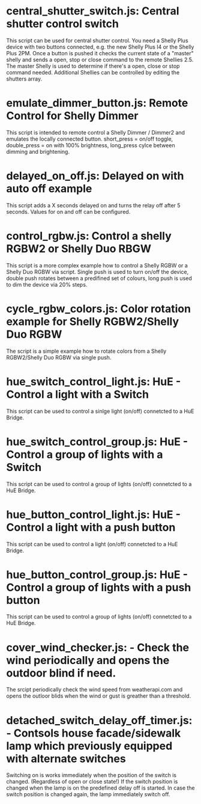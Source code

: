 central_shutter_switch.js: Central shutter control switch
===
This script can be used for central shutter control. You need a Shelly Plus device with two buttons connected, e.g. the new Shelly Plus I4 or the Shelly Plus 2PM. Once a button is pushed it checks the current state of a "master" shelly and sends a open, stop or close command to the remote Shellies 2.5. The master Shelly is used to determine if there's a open, close or stop command needed. Additional Shellies can be controlled by editing the shutters array.


emulate_dimmer_button.js: Remote Control for Shelly Dimmer 
===
This script is intended to remote control a Shelly Dimmer / Dimmer2 and emulates the locally connected button. short_press = on/off toggle, double_press = on with 100% brightness, long_press cylce between dimming and brightening.


delayed_on_off.js: Delayed on with auto off example
===
This script adds a X seconds delayed on and turns the relay off after 5 seconds. Values for on and off can be configured.


control_rgbw.js: Control a shelly RGBW2 or Shelly Duo RBGW
===
This script is a more complex example how to control a Shelly RGBW or a Shelly Duo RGBW via script. Single push is used to turn on/off the device, double push rotates between a predifined set of colours, long push is used to dim the device via 20% steps.


cycle_rgbw_colors.js: Color rotation example for Shelly RGBW2/Shelly Duo RGBW
===
The script is a simple example how to rotate colors from a Shelly RGBW2/Shelly Duo RGBW via single push.


hue_switch_control_light.js: HuE - Control a light with a Switch
===
This script can be used to control a sinlge light (on/off) connetcted to a  HuE Bridge.


hue_switch_control_group.js: HuE - Control a group of lights with a Switch
===
This script can be used to control a group of lights (on/off) connetcted to a  HuE Bridge.


hue_button_control_light.js: HuE - Control a light with a push button
===
This script can be used to control a light (on/off) connetcted to a  HuE Bridge.


hue_button_control_group.js: HuE - Control a group of lights with a push button
===
This script can be used to control a group of lights (on/off) connetcted to a  HuE Bridge.


cover_wind_checker.js: - Check the wind periodically and opens the outdoor blind if need.
===
The srcipt periodically check the wind speed from weatherapi.com and opens the outloor blids 
when the wind or gust is greather than a threshold.


detached_switch_delay_off_timer.js: - Contsols house facade/sidewalk lamp which previously equipped with alternate switches
===
Switching on is works immediately when the position of the switch is changed.
(Regardless of open or close state!) If the switch position is changed when the lamp is on the predefined delay off is started.
In case the switch position is changed again, the lamp immediately switch off.
